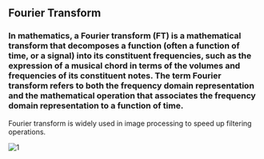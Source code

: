 ## Fourier Transform
### In mathematics, a Fourier transform (FT) is a mathematical transform that decomposes a function (often a function of time, or a signal) into its constituent frequencies, such as the expression of a musical chord in terms of the volumes and frequencies of its constituent notes. The term Fourier transform refers to both the frequency domain representation and the mathematical operation that associates the frequency domain representation to a function of time. 


 Fourier transform is widely used in image processing to speed up filtering operations. 

![1](images/1.webp)



